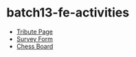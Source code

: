# batch13-fe-activities

<ul>
<li><a href="/1. Tribute Page/Main.html">Tribute Page</a></li>
<li><a href="/2. Survey Forms/SurveyIndex.html">Survey Form</a></li>
<li><a href="/3. Chess Board/Home/HomeIndex.html">Chess Board</a></li>
</ul>